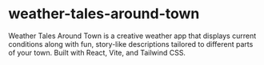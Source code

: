 # weather-tales-around-town
Weather Tales Around Town is a creative weather app that displays current conditions along with fun, story-like descriptions tailored to different parts of your town. Built with React, Vite, and Tailwind CSS.
